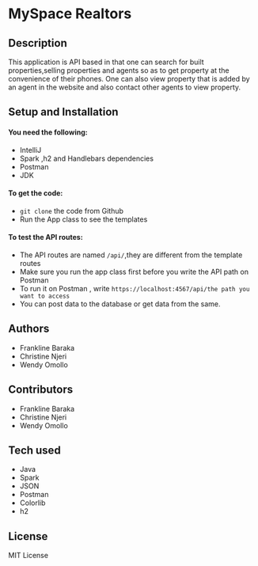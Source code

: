 # MySpace Realtors

## Description
This application is API based in that one can search for built properties,selling properties and agents so as to get property at the convenience of their phones.
One can also view property that is added by an agent in the website and also contact other agents to view property.

## Setup and Installation
#### You need the following:
* IntelliJ
* Spark ,h2 and Handlebars dependencies
* Postman
* JDK
#### To get the code:
* ``git clone`` the code from Github
* Run the App class to see the templates
#### To test the API routes:
* The API routes are named `/api/`,they are different from the template routes
* Make sure you run the app class first before you write the API path on Postman
* To run it on Postman , write `https://localhost:4567/api/the path you want to access`
* You can post data to the database or get data from the same.

## Authors
* Frankline Baraka
* Christine Njeri
* Wendy Omollo

## Contributors
* Frankline Baraka
* Christine Njeri
* Wendy Omollo

## Tech used
* Java
* Spark
* JSON
* Postman
* Colorlib
* h2

## License 
MIT License
